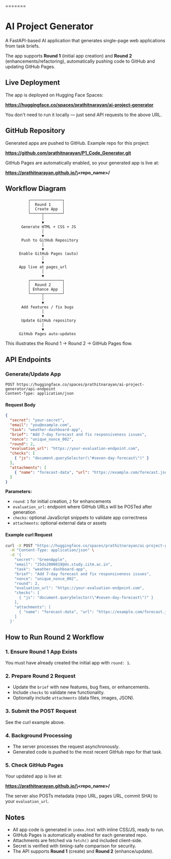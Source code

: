 =======
# AI Project Generator

A FastAPI-based AI application that generates single-page web applications from task briefs.

The app supports **Round 1** (initial app creation) and **Round 2** (enhancements/refactoring), automatically pushing code to GitHub and updating GitHub Pages.

## Live Deployment

The app is deployed on Hugging Face Spaces:

**https://huggingface.co/spaces/prathitnarayan/ai-project-generator**

You don't need to run it locally — just send API requests to the above URL.

## GitHub Repository

Generated apps are pushed to GitHub. Example repo for this project:

**https://github.com/prathitnarayan/P1_Code_Generator.git**

GitHub Pages are automatically enabled, so your generated app is live at:

**https://prathitnarayan.github.io/\<repo_name\>/**

## Workflow Diagram

```
          ┌──────────────┐
          │  Round 1     │
          │  Create App  │
          └─────┬────────┘
                │
                ▼
       Generate HTML + CSS + JS
                │
                ▼
       Push to GitHub Repository
                │
                ▼
      Enable GitHub Pages (auto)
                │
                ▼
      App live at pages_url
                │
                ▼
          ┌──────────────┐
          │  Round 2     │
          │ Enhance App  │
          └─────┬────────┘
                │
                ▼
       Add features / fix bugs
                │
                ▼
       Update GitHub repository
                │
                ▼
      GitHub Pages auto-updates
```

This illustrates the Round 1 → Round 2 → GitHub Pages flow.

##  API Endpoints

### Generate/Update App

```http
POST https://huggingface.co/spaces/prathitnarayan/ai-project-generator/api-endpoint
Content-Type: application/json
```

#### Request Body

```json
{
  "secret": "your-secret",
  "email": "you@example.com",
  "task": "weather-dashboard-app",
  "brief": "Add 7-day forecast and fix responsiveness issues",
  "nonce": "unique_nonce_002",
  "round": 2,
  "evaluation_url": "https://your-evaluation-endpoint.com",
  "checks": [
    { "js": "document.querySelector(\"#seven-day-forecast\")" }
  ],
  "attachments": [
    { "name": "forecast-data", "url": "https://example.com/forecast.json" }
  ]
}
```

**Parameters:**

- `round`: `1` for initial creation, `2` for enhancements
- `evaluation_url`: endpoint where GitHub URLs will be POSTed after generation
- `checks`: optional JavaScript snippets to validate app correctness
- `attachments`: optional external data or assets

#### Example curl Request

```bash
curl -X POST "https://huggingface.co/spaces/prathitnarayan/ai-project-generator/api-endpoint" \
  -H "Content-Type: application/json" \
  -d '{
    "secret": "GreenApple",
    "email": "25ds2000019@ds.study.iitm.ac.in",
    "task": "weather-dashboard-app",
    "brief": "Add 7-day forecast and fix responsiveness issues",
    "nonce": "unique_nonce_002",
    "round": 2,
    "evaluation_url": "https://your-evaluation-endpoint.com",
    "checks": [
      { "js": "document.querySelector(\"#seven-day-forecast\")" }
    ],
    "attachments": [
      { "name": "forecast-data", "url": "https://example.com/forecast.json" }
    ]
  }'

```

## How to Run Round 2 Workflow

### 1. Ensure Round 1 App Exists

You must have already created the initial app with `round: 1`.

### 2. Prepare Round 2 Request

- Update the `brief` with new features, bug fixes, or enhancements.
- Include `checks` to validate new functionality.
- Optionally include `attachments` (data files, images, JSON).

### 3. Submit the POST Request

See the curl example above.

### 4. Background Processing

- The server processes the request asynchronously.
- Generated code is pushed to the most recent GitHub repo for that task.

### 5. Check GitHub Pages

Your updated app is live at:

**https://prathitnarayan.github.io/\<repo_name\>/**

The server also POSTs metadata (repo URL, pages URL, commit SHA) to your `evaluation_url`.

## Notes

- All app code is generated in `index.html` with inline CSS/JS, ready to run.
- GitHub Pages is automatically enabled for each generated repo.
- Attachments are fetched via `fetch()` and included client-side.
- Secret is verified with timing-safe comparison for security.
- The API supports **Round 1** (create) and **Round 2** (enhance/update).






